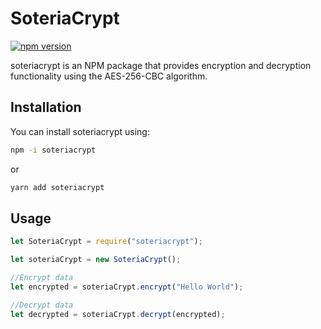 # SoteriaCrypt

[![npm version](https://badge.fury.io/js/cryptjssoteria.svg)](https://badge.fury.io/js/soteriacrypt)

soteriacrypt is an NPM package that provides encryption and decryption functionality using the AES-256-CBC algorithm.

## Installation

You can install soteriacrypt using:
```bash
npm -i soteriacrypt
```
or
```bash
yarn add soteriacrypt
```


## Usage
``` javascript
let SoteriaCrypt = require("soteriacrypt");

let soteriaCrypt = new SoteriaCrypt();

//Encrypt data
let encrypted = soteriaCrypt.encrypt("Hello World");

//Decrypt data
let decrypted = soteriaCrypt.decrypt(encrypted);
```